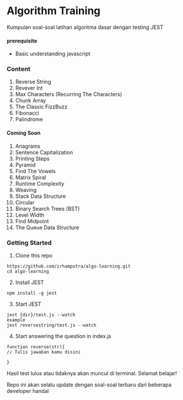 # Algorithm Training

Kumpulan soal-soal latihan algoritma dasar dengan testing JEST

#### prerequisite
- Basic understanding javascript

### Content
1. Reverse String
2. Revever Int
3. Max Characters (Recurring The Characters)
4. Chunk Array
5. The Classic FizzBuzz
6. Fibonacci
7. Palindrome

#### Coming Soon
1. Anagrams
2. Sentence Capitalization
3. Printing Steps
4. Pyramid
5. Find The Vowels
6. Matrix Spiral
7. Runtime Complexity
9. Weaving
10. Stack Data Structure
11. Circular
13. Binary Search Trees (BST)
14. Level Width
15. Find Midpoint
16. The Queue Data Structure

### Getting Started

1. Clone this repo
```
https://github.com/irhamputra/algo-learning.git
cd algo-learning
```

2. Install JEST
```
npm install -g jest
```

3. Start JEST
```
jest {dir}/test.js --watch
example
jest reversestring/test.js --watch
```

4. Start answering the question in index.js
```
function reverse(str){
// Tulis jawaban kamu disini

}
```

Hasil test lulus atau tidaknya akan muncul di terminal. Selamat belajar!

Repo ini akan selalu update dengan soal-soal terbaru dari beberapa developer handal
